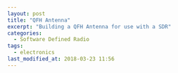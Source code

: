 ```yaml
---
layout: post
title: "QFH Antenna"
excerpt: "Building a QFH Antenna for use with a SDR"
categories:
  - Software Defined Radio
tags:
  - electronics
last_modified_at: 2018-03-23 11:56
---
```


